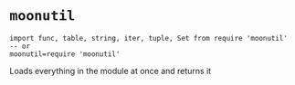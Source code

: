 # `moonutil`
```moon
import func, table, string, iter, tuple, Set from require 'moonutil'
-- or
moonutil=require 'moonutil'
```
Loads everything in the module at once and returns it


